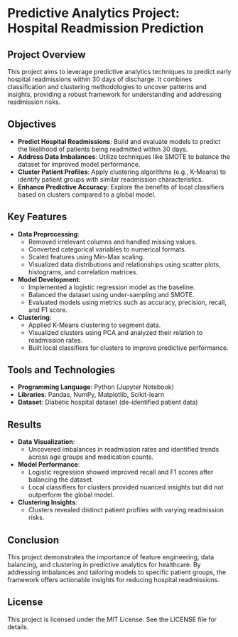 # Predictive Analytics Project: Hospital Readmission Prediction

## Project Overview
This project aims to leverage predictive analytics techniques to predict early hospital readmissions within 30 days of discharge. It combines classification and clustering methodologies to uncover patterns and insights, providing a robust framework for understanding and addressing readmission risks.

## Objectives
- **Predict Hospital Readmissions**: Build and evaluate models to predict the likelihood of patients being readmitted within 30 days.
- **Address Data Imbalances**: Utilize techniques like SMOTE to balance the dataset for improved model performance.
- **Cluster Patient Profiles**: Apply clustering algorithms (e.g., K-Means) to identify patient groups with similar readmission characteristics.
- **Enhance Predictive Accuracy**: Explore the benefits of local classifiers based on clusters compared to a global model.

## Key Features
- **Data Preprocessing**:
  - Removed irrelevant columns and handled missing values.
  - Converted categorical variables to numerical formats.
  - Scaled features using Min-Max scaling.
  - Visualized data distributions and relationships using scatter plots, histograms, and correlation matrices.
- **Model Development**:
  - Implemented a logistic regression model as the baseline.
  - Balanced the dataset using under-sampling and SMOTE.
  - Evaluated models using metrics such as accuracy, precision, recall, and F1 score.
- **Clustering**:
  - Applied K-Means clustering to segment data.
  - Visualized clusters using PCA and analyzed their relation to readmission rates.
  - Built local classifiers for clusters to improve predictive performance.

## Tools and Technologies
- **Programming Language**: Python (Jupyter Notebook)
- **Libraries**: Pandas, NumPy, Matplotlib, Scikit-learn
- **Dataset**: Diabetic hospital dataset (de-identified patient data)

## Results
- **Data Visualization**:
  - Uncovered imbalances in readmission rates and identified trends across age groups and medication counts.
- **Model Performance**:
  - Logistic regression showed improved recall and F1 scores after balancing the dataset.
  - Local classifiers for clusters provided nuanced insights but did not outperform the global model.
- **Clustering Insights**:
  - Clusters revealed distinct patient profiles with varying readmission risks.

## Conclusion
This project demonstrates the importance of feature engineering, data balancing, and clustering in predictive analytics for healthcare. By addressing imbalances and tailoring models to specific patient groups, the framework offers actionable insights for reducing hospital readmissions.

## License
This project is licensed under the MIT License. See the LICENSE file for details.
